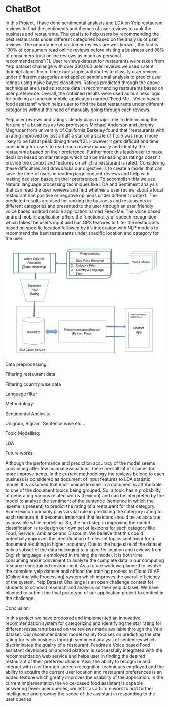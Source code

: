 # ChatBot

In this Project, I have done sentimental analysis and LDA on Yelp restaurant reviews to find the sentiments and themes of user reviews to rank the business and restaurants. The goal is to help users by recommending the best restaurants under different categories based on the analysis of user reviews. The importance of customer reviews are well known , the fact is “90% of consumers read online reviews before visiting a business and 88% of consumers trust online reviews as much as personal recommendations”[1]. User reviews dataset for restaurants were taken from Yelp dataset challenge with over 300,000 user reviews.we used Latent dirichlet algorithm to find exacts topics/attributes to classify user reviews under different categories and applied sentimental analysis to predict user ratings using naive bayes classifiers. Ratings predicted through the above techniques are used as source data in recommending restaurants based on user preference. Overall, the obtained results were used as business logic for building an android mobile application named “Feed Me - Voice based food assistant“ which helps user to find the best restaurants under different categories without the need of manually going through each reviews. 

Yelp user reviews and ratings clearly play a major role in determining the fortune of a business as two professors Michael Anderson and Jeremy Magruder from university of California,Berkeley found that “restaurants with a rating improved by just a half a star on a scale of 1 to 5 was much more likely to be full at peak dining times”[2]. However it gets difficult and time consuming for users to read each review manually and identify the restaurants based on their preference. Furthermore this leads user to make decision based on star ratings which can be misleading as ratings doesn’t provide the context and features on which a restaurant is rated. Considering these difficulties and drawbacks our objective is to create a model that can save the time of users in reading large content reviews and help with making decision based on their preferences. To accomplish this we use Natural language processing techniques like LDA and Sentiment analysis that can read the user reviews and find whether a user review about a local restaurant has positive or negative opinions under different context. The predicted results are used for ranking the business and restaurants in different categories and presented to the user through an user friendly voice based android mobile application named Feed-Me. The voice based android mobile application offers the functionality of speech recognition which takes the user’s input and has GPS features to filter the restaurants based on specific location followed by it’s integration with NLP models to recommend the best restaurants under specific location and category for the user.

![Architecture](https://github.com/Nishanth32/ChatBot/blob/master/Architecture.JPG)

Data preprocessing:

Filtering restaurant data

Filtering country wise data

Language filter

Methodology:
	
Sentimental Analysis:
		
Unigram, Bigram, Sentence wise etc...

Topic Modelling:

LDA

Future works:

Although the performance and prediction accuracy of the model seems convincing after few manual evaluations, there are still lot of spaces for more improvements. In the current methodology the reviews belong to each business is considered as document of input features to LDA statistic model. It is assumed that each unique lexeme in a document is attributable to one of the document topics being grouped. So, a topic has a probability of generating various related words (Lexicon) and can be interpreted by the model to analyze the sentiment of the sentence (sentence in which the lexeme is present) to predict the rating of a restaurant for that category. Since lexicon primarily plays a vital role in predicting the category rating for each restaurant, it becomes important that lexicons should be as accurate as possible while modelling. So, the next step in improving the model classification is to design our own set of lexicons for each category like Food, Service, Ambiance and Discount. We believe that this could potentially improves the identification of relevant topics sentiment for a document resulting in higher accuracy.
Due to the huge size of the dataset, only a subset of the data belonging to a specific location and reviews from English language is employed in training the model. It is both time consuming and inconvenient to analyze the complete data in our computing resource constrained environment. As a future work we planned to involve the complete yelp dataset and offload the training process to Cloud OLAP (Online Analytic Processing) system which improves the overall efficiency of the system.
Yelp Dataset Challenge is an open challenge contest for students to conduct research and analysis on their yelp dataset. We have planned to submit the final prototype of our application project to contest in the challenge.

Conclusion:

In this project we have proposed and implemented an innovative recommendation system for categorizing and identifying the star rating for different restaurants based on the reviews made available through the Yelp dataset. Our recommendation model mainly focuses on predicting the star rating for each business through sentiment analysis of sentences which discriminates the quality of a restaurant. Feedme a Voice based Food assistant developed on android platform is successfully integrated with the recommendation web service and helps user in finding the desired restaurant of their preferred choice. Also, the ability to recognize and interact with user through speech recognition techniques employed and the ability to acquire the current user location and restaurant preferences is an added feature which greatly improves the usability of the application. In the current implementation the voice-based food assistant is capable answering fewer user queries, we left it as a future work to add further intelligence and growing the scope of the assistant in responding to the user queries.

